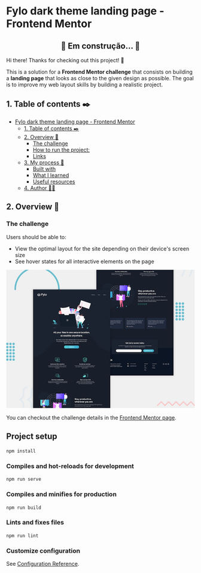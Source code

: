 # Fylo dark theme landing page - Frontend Mentor

<h2 align="center"> 
	🚧  Em construção...  🚧
</h2>


Hi there! Thanks for checking out this project! 👋

This is a solution for a **Frontend Mentor challenge** that consists on building a **landing page** that looks as close to the given design as possible. The goal is to improve my web layout skills by building a realistic project.

## 1. Table of contents ✒️

- [Fylo dark theme landing page - Frontend Mentor](#fylo-dark-theme-landing-page---frontend-mentor)
  - [1. Table of contents ✒️](#1-table-of-contents-️)
  - [2. Overview 🎯](#2-overview-)
    - [The challenge](#the-challenge)
    - [How to run the project:](#how-to-run-the-project)
    - [Links](#links)
  - [3. My process 🧩](#3-my-process-)
    - [Built with](#built-with)
    - [What I learned](#what-i-learned)
    - [Useful resources](#useful-resources)
  - [4. Author 🙋🏻](#4-author-)

## 2. Overview 🎯

### The challenge

Users should be able to:

- View the optimal layout for the site depending on their device's screen size
- See hover states for all interactive elements on the page

![Design preview for the Fylo dark theme landing page challenge](./src/assets/design/desktop-preview.jpg)

You can checkout the challenge details in the [Frontend Mentor page](https://www.frontendmentor.io/challenges/fylo-dark-theme-landing-page-5ca5f2d21e82137ec91a50fd).

## Project setup
```
npm install
```

### Compiles and hot-reloads for development
```
npm run serve
```

### Compiles and minifies for production
```
npm run build
```

### Lints and fixes files
```
npm run lint
```

### Customize configuration
See [Configuration Reference](https://cli.vuejs.org/config/).
